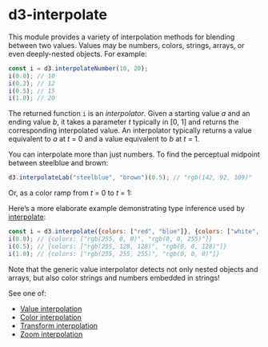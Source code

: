 <script setup>

import * as d3 from "d3";
import ColorRamp from "./components/ColorRamp.vue";

</script>

# d3-interpolate

This module provides a variety of interpolation methods for blending between two values. Values may be numbers, colors, strings, arrays, or even deeply-nested objects. For example:

```js
const i = d3.interpolateNumber(10, 20);
i(0.0); // 10
i(0.2); // 12
i(0.5); // 15
i(1.0); // 20
```

The returned function `i` is an *interpolator*. Given a starting value *a* and an ending value *b*, it takes a parameter *t* typically in [0, 1] and returns the corresponding interpolated value. An interpolator typically returns a value equivalent to *a* at *t* = 0 and a value equivalent to *b* at *t* = 1.

You can interpolate more than just numbers. To find the perceptual midpoint between steelblue and brown:

```js
d3.interpolateLab("steelblue", "brown")(0.5); // "rgb(142, 92, 109)"
```

Or, as a color ramp from *t* = 0 to *t* = 1:

<ColorRamp :color='d3.interpolateLab("steelblue", "brown")' />

Here’s a more elaborate example demonstrating type inference used by [interpolate](./d3-interpolate/value.md#interpolate):

```js
const i = d3.interpolate({colors: ["red", "blue"]}, {colors: ["white", "black"]});
i(0.0); // {colors: ["rgb(255, 0, 0)", "rgb(0, 0, 255)"]}
i(0.5); // {colors: ["rgb(255, 128, 128)", "rgb(0, 0, 128)"]}
i(1.0); // {colors: ["rgb(255, 255, 255)", "rgb(0, 0, 0)"]}
```

Note that the generic value interpolator detects not only nested objects and arrays, but also color strings and numbers embedded in strings!

See one of:

* [Value interpolation](./d3-interpolate/value.md)
* [Color interpolation](./d3-interpolate/color.md)
* [Transform interpolation](./d3-interpolate/transform.md)
* [Zoom interpolation](./d3-interpolate/zoom.md)

